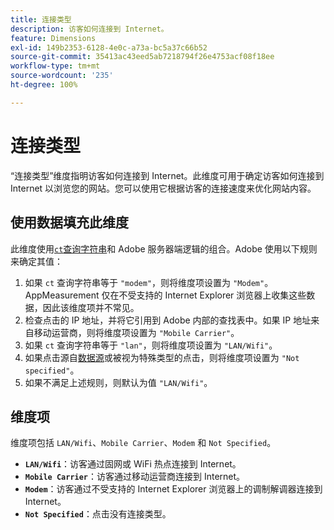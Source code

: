 ```yaml
---
title: 连接类型
description: 访客如何连接到 Internet。
feature: Dimensions
exl-id: 149b2353-6128-4e0c-a73a-bc5a37c66b52
source-git-commit: 35413ac43eed5ab7218794f26e4753acf08f18ee
workflow-type: tm+mt
source-wordcount: '235'
ht-degree: 100%

---
```


# 连接类型

“连接类型”维度指明访客如何连接到 Internet。此维度可用于确定访客如何连接到 Internet 以浏览您的网站。您可以使用它根据访客的连接速度来优化网站内容。

## 使用数据填充此维度

此维度使用[`ct`查询字符串](/help/implement/validate/query-parameters.md)和 Adobe 服务器端逻辑的组合。Adobe 使用以下规则来确定其值：

1. 如果 `ct` 查询字符串等于 `"modem"`，则将维度项设置为 `"Modem"`。AppMeasurement 仅在不受支持的 Internet Explorer 浏览器上收集这些数据，因此该维度项并不常见。
1. 检查点击的 IP 地址，并将它引用到 Adobe 内部的查找表中。如果 IP 地址来自移动运营商，则将维度项设置为 `"Mobile Carrier"`。
1. 如果 `ct` 查询字符串等于 `"lan"`，则将维度项设置为 `"LAN/Wifi"`。
1. 如果点击源自[数据源](/help/import/c-data-sources/datasrc-home.md)或被视为特殊类型的点击，则将维度项设置为 `"Not specified"`。
1. 如果不满足上述规则，则默认为值 `"LAN/Wifi"`。

## 维度项

维度项包括 `LAN/Wifi`、`Mobile Carrier`、`Modem` 和 `Not Specified`。

* **`LAN/Wifi`**：访客通过固网或 WiFi 热点连接到 Internet。
* **`Mobile Carrier`**：访客通过移动运营商连接到 Internet。
* **`Modem`**：访客通过不受支持的 Internet Explorer 浏览器上的调制解调器连接到 Internet。
* **`Not Specified`**：点击没有连接类型。
